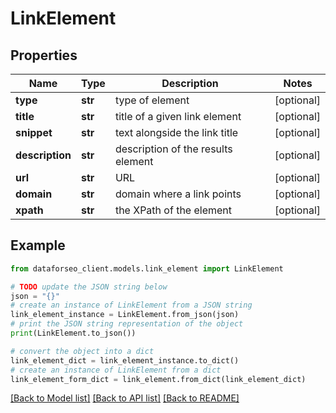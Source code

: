 # LinkElement


## Properties

Name | Type | Description | Notes
------------ | ------------- | ------------- | -------------
**type** | **str** | type of element | [optional] 
**title** | **str** | title of a given link element | [optional] 
**snippet** | **str** | text alongside the link title | [optional] 
**description** | **str** | description of the results element | [optional] 
**url** | **str** | URL | [optional] 
**domain** | **str** | domain where a link points | [optional] 
**xpath** | **str** | the XPath of the element | [optional] 

## Example

```python
from dataforseo_client.models.link_element import LinkElement

# TODO update the JSON string below
json = "{}"
# create an instance of LinkElement from a JSON string
link_element_instance = LinkElement.from_json(json)
# print the JSON string representation of the object
print(LinkElement.to_json())

# convert the object into a dict
link_element_dict = link_element_instance.to_dict()
# create an instance of LinkElement from a dict
link_element_form_dict = link_element.from_dict(link_element_dict)
```
[[Back to Model list]](../README.md#documentation-for-models) [[Back to API list]](../README.md#documentation-for-api-endpoints) [[Back to README]](../README.md)


